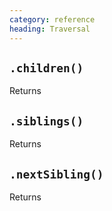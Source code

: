 ```yaml
--- 
category: reference
heading: Traversal
---
```




`.children()`
--

Returns 

	
`.siblings()`
--

Returns 

	
`.nextSibling()`
--

Returns 